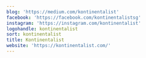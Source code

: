 ```yaml
---
blog: 'https://medium.com/kontinentalist'
facebook: 'https://facebook.com/kontinentalistsg'
instagram: 'https://instagram.com/kontinentalist'
logohandle: kontinentalist
sort: kontinentalist
title: Kontinentalist
website: 'https://kontinentalist.com/'
---
```

